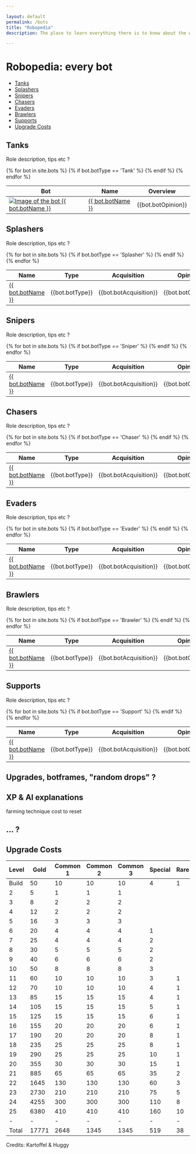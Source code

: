 ```yaml
---

layout: default
permalink: /bots
title: "Robopedia"
description: The place to learn everything there is to know about the wonderful bots you can encounter and build in Botworld Adventure!

---
```




<div markdown="1" class=" ghcms ghcms-title">

# Robopedia: every bot

</div>

- [Tanks](#tanks)
- [Splashers](#splashers)
- [Snipers](#snipers)
- [Chasers](#chasers)
- [Evaders](#evaders)
- [Brawlers](#brawlers)
- [Supports](#supports)
- [Upgrade Costs](#costs)


## Tanks


<div markdown="1" class=" ghcms ghcms-tanks">

Role description, tips etc ?

</div>

<table class="collection-list">
  <thead>
    <tr>
      <th>Bot</th>
      <th>Name</th>
      <th>Overview</th>
    </tr>
  </thead>
  <tbody>
    {% for bot in site.bots %}
	    {% if bot.botType == 'Tank' %}
		  <tr class="collection-list-entry rarity_{{bot.botRarity}}">
		      <td>
			 <a href="{{ site.baseurl }}{{ bot.url }}" title="Everything about the bot {{ bot.botName }}"> 
				<img src="/assets/img/bots{{ bot.url }}.png" alt="Image of the bot {{ bot.botName }}"> 
			 </a>
		      </td>
		      <td>
			      <a href="{{ site.baseurl }}{{ bot.url }}" title="Everything about the bot {{ bot.botName }}"> {{ bot.botName }} </a>
		      </td>
		      <td>{{bot.botOpinion}}</td>
		    </tr>
		{% endif %}
    {% endfor %}
  </tbody>
</table>

## Splashers

<div markdown="1" class=" ghcms ghcms-splashers">

Role description, tips etc ?

</div>

<table>
  <thead>
    <tr>
      <th>Name</th>
      <th>Type</th>
      <th>Acquisition</th>
      <th>Opinion</th>
    </tr>
  </thead>
  <tbody>
    {% for bot in site.bots %}
	    {% if bot.botType == 'Splasher' %}
		  <tr>
		      <td class="rarity_{{bot.botRarity}}"><a href="{{ site.baseurl }}{{ bot.url }}"> {{ bot.botName }} </a></td>
		      <td>{{bot.botType}}</td>
		      <td>{{bot.botAcquisition}}</td>
		      <td>{{bot.botOpinion}}</td>
		    </tr>
		{% endif %}
    {% endfor %}
  </tbody>
</table>

## Snipers

<div markdown="1" class=" ghcms ghcms-snipers">

Role description, tips etc ?

</div>


<table>
  <thead>
    <tr>
      <th>Name</th>
      <th>Type</th>
      <th>Acquisition</th>
      <th>Opinion</th>
    </tr>
  </thead>
  <tbody>
    {% for bot in site.bots %}
	    {% if bot.botType == 'Sniper' %}
		  <tr>
		      <td class="rarity_{{bot.botRarity}}"><a href="{{ site.baseurl }}{{ bot.url }}"> {{ bot.botName }} </a></td>
		      <td>{{bot.botType}}</td>
		      <td>{{bot.botAcquisition}}</td>
		      <td>{{bot.botOpinion}}</td>
		    </tr>
		{% endif %}
    {% endfor %}
  </tbody>
</table>

## Chasers

<div markdown="1" class=" ghcms ghcms-chasers">

Role description, tips etc ?

</div>


<table>
  <thead>
    <tr>
      <th>Name</th>
      <th>Type</th>
      <th>Acquisition</th>
      <th>Opinion</th>
    </tr>
  </thead>
  <tbody>
    {% for bot in site.bots %}
	    {% if bot.botType == 'Chaser' %}
		  <tr>
		      <td class="rarity_{{bot.botRarity}}"><a href="{{ site.baseurl }}{{ bot.url }}"> {{ bot.botName }} </a></td>
		      <td>{{bot.botType}}</td>
		      <td>{{bot.botAcquisition}}</td>
		      <td>{{bot.botOpinion}}</td>
		    </tr>
		{% endif %}
    {% endfor %}
  </tbody>
</table>

## Evaders

<div markdown="1" class=" ghcms ghcms-evaders">

Role description, tips etc ?

</div>


<table>
  <thead>
    <tr>
      <th>Name</th>
      <th>Type</th>
      <th>Acquisition</th>
      <th>Opinion</th>
    </tr>
  </thead>
  <tbody>
    {% for bot in site.bots %}
	    {% if bot.botType == 'Evader' %}
		  <tr>
		      <td class="rarity_{{bot.botRarity}}"><a href="{{ site.baseurl }}{{ bot.url }}"> {{ bot.botName }} </a></td>
		      <td>{{bot.botType}}</td>
		      <td>{{bot.botAcquisition}}</td>
		      <td>{{bot.botOpinion}}</td>
		    </tr>
		{% endif %}
    {% endfor %}
  </tbody>
</table>

## Brawlers

<div markdown="1" class=" ghcms ghcms-brawlers">

Role description, tips etc ?

</div>


<table>
  <thead>
    <tr>
      <th>Name</th>
      <th>Type</th>
      <th>Acquisition</th>
      <th>Opinion</th>
    </tr>
  </thead>
  <tbody>
    {% for bot in site.bots %}
	    {% if bot.botType == 'Brawler' %}
		  <tr>
		      <td class="rarity_{{bot.botRarity}}"><a href="{{ site.baseurl }}{{ bot.url }}"> {{ bot.botName }} </a></td>
		      <td>{{bot.botType}}</td>
		      <td>{{bot.botAcquisition}}</td>
		      <td>{{bot.botOpinion}}</td>
		    </tr>
		{% endif %}
    {% endfor %}
  </tbody>
</table>

## Supports

<div markdown="1" class=" ghcms ghcms-supports">

Role description, tips etc ?

</div>


<table>
  <thead>
    <tr>
      <th>Name</th>
      <th>Type</th>
      <th>Acquisition</th>
      <th>Opinion</th>
    </tr>
  </thead>
  <tbody>
    {% for bot in site.bots %}
	    {% if bot.botType == 'Support' %}
		  <tr>
		      <td class="rarity_{{bot.botRarity}}"><a href="{{ site.baseurl }}{{ bot.url }}"> {{ bot.botName }} </a></td>
		      <td>{{bot.botType}}</td>
		      <td>{{bot.botAcquisition}}</td>
		      <td>{{bot.botOpinion}}</td>
		    </tr>
		{% endif %}
    {% endfor %}
  </tbody>
</table>

<div markdown="1" class=" ghcms ghcms-more">

## Upgrades, botframes, "random drops" ?

## XP & AI explanations

farming technique
cost to reset

## ... ?

</div>

<span id="costs"></span>

## Upgrade Costs

| Level  |  Gold | Common 1 | Common 2 | Common 3 | Special | Rare | Epic |
| ------ | ----- | -------- | -------- | -------- | ------- | ---- | ---- |
| Build  | 50    | 10       | 10       | 10       |  4	    | 1    |      |
| 2      | 5     | 1        | 1        | 1        |  	    |      |      |
| 3      | 8     | 2        | 2        | 2        |  	    |      |      |
| 4      | 12    | 2        | 2        | 2        |  	    |      |      |
| 5      | 16    | 3        | 3        | 3        |  	    |      |      |
| 6      | 20    | 4        | 4        | 4        |  1	    |      |      |
| 7      | 25    | 4        | 4        | 4        |  2	    |      |      |
| 8      | 30    | 5        | 5        | 5        |  2	    |      |      |
| 9      | 40    | 6        | 6        | 6        |  2	    |      |      |
| 10     | 50    | 8        | 8        | 8        |  3	    |      |      |
| 11     | 60    | 10       | 10       | 10       |  3	    | 1    |      |
| 12     | 70    | 10       | 10       | 10       |  4	    | 1    |      |
| 13     | 85    | 15       | 15       | 15       |  4	    | 1    |      |
| 14     | 105   | 15       | 15       | 15       |  5	    | 1    |      |
| 15     | 125   | 15       | 15       | 15       |  6	    | 1    |      |
| 16     | 155   | 20       | 20       | 20       |  6	    | 1    |      |
| 17     | 190   | 20       | 20       | 20       |  8	    | 1    |      |
| 18     | 235   | 25       | 25       | 25       |  8	    | 1    |      |
| 19     | 290   | 25       | 25       | 25       |  10	    | 1    |      |
| 20     | 355   | 30       | 30       | 30       |  15	    | 1    |      |
| 21     | 885   | 65       | 65       | 65       |  35	    | 2    | 1    |
| 22     | 1645  | 130      | 130      | 130      |  60	    | 3    | 1    |
| 23     | 2730  | 210      | 210      | 210      |  75	    | 5    | 1    |
| 24     | 4255  | 300      | 300      | 300      |  110    | 8    | 2    |
| 25     | 6380  | 410      | 410      | 410      |  160    | 10   | 3    |
| -      | -     | -        | -        | -        | -       | -    | -    |
| Total  | 17771 | 2648     | 1345     | 1345     |  519    | 38   | 8    |

Credits: Kartoffel & Huggy



